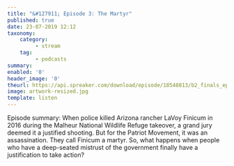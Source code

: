 ```yaml
---
title: "&#127911; Episode 3: The Martyr"
published: true
date: 23-07-2019 12:12
taxonomy:
    category:
         - stream
    tag:
         - podcasts
summary:
enabled: '0'
header_image: '0'
theurl: https://api.spreaker.com/download/episode/18548813/b2_finals_ep3.mp3
image: artwork-resized.jpg
template: listen
---
```

 
Episode summary: When police killed Arizona rancher LaVoy Finicum in 2016 during the Malheur National Wildlife Refuge takeover, a grand jury deemed it a justified shooting. But for the Patriot Movement, it was an assassination. They call Finicum a martyr. So, what happens when people who have a deep-seated mistrust of the government finally have a justification to take action?
